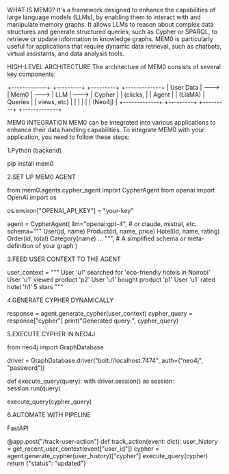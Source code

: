  WHAT IS MEM0?
It's a framework designed to enhance the capabilities of large language models (LLMs),
by enabling them to interact with and manipulate memory graphs.
It allows LLMs to reason about complex data structures and generate structured queries,
such as Cypher or SPARQL, to retrieve or update information in knowledge graphs.
MEM0 is particularly useful for applications that require dynamic data retrieval,
such as chatbots, virtual assistants, and data analysis tools.

HIGH-LEVEL ARCHITECTURE
The architecture of MEM0 consists of several key components:

+-------------+         +---------+         +---------+         +-------------+
|  User Data  |  --->   |  Mem0   |  --->   |  LLM    |  --->   |   Cypher    |
| (clicks,    |         | Agent   |         | (LlaMA)           |   Queries   |
| views, etc) |         |         |         |         |         | (Neo4j)     |
+-------------+         +---------+         +---------+         +-------------+


MEM0 INTEGRATION
MEM0 can be integrated into various applications to enhance their data handling capabilities.
To integrate MEM0 with your application, you need to follow these steps:

1.Python (backend)

pip install mem0

2.SET UP MEM0 AGENT

from mem0.agents.cypher_agent import CypherAgent
from openai import OpenAI
import os

os.environ["OPENAI_API_KEY"] = "your-key"

agent = CypherAgent(
    llm="openai:gpt-4",  # or claude, mistral, etc.
    schema="""
    User(id, name)
    Product(id, name, price)
    Hotel(id, name, rating)
    Order(id, total)
    Category(name)
    ...
    """,  # A simplified schema or meta-definition of your graph
)

3.FEED USER CONTEXT TO THE AGENT

user_context = """
User 'u1' searched for 'eco-friendly hotels in Nairobi'
User 'u1' viewed product 'p2'
User 'u1' bought product 'p1'
User 'u1' rated hotel 'h1' 5 stars
"""

4.GENERATE CYPHER DYNAMICALLY

response = agent.generate_cypher(user_context)
cypher_query = response["cypher"]
print("Generated query:", cypher_query)

5.EXECUTE CYPHER IN NEO4J

from neo4j import GraphDatabase

driver = GraphDatabase.driver("bolt://localhost:7474", auth=("neo4j", "password"))

def execute_query(query):
    with driver.session() as session:
        session.run(query)

execute_query(cypher_query)

6.AUTOMATE WITH PIPELINE

 FastAPI

@app.post("/track-user-action")
def track_action(event: dict):
    user_history = get_recent_user_context(event["user_id"])
    cypher = agent.generate_cypher(user_history)["cypher"]
    execute_query(cypher)
    return {"status": "updated"}










